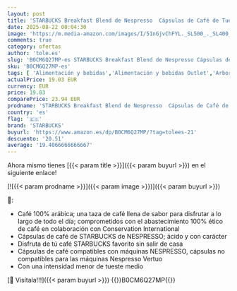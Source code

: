 ```yaml
---
layout: post
title: 'STARBUCKS Breakfast Blend de Nespresso  Cápsulas de Café de Tueste Medio 6 x 10  60 Cápsulas '
date: 2025-08-22 00:04:30
image: 'https://m.media-amazon.com/images/I/51nGjvChFYL._SL500_._SL400_.jpg'
comments: true
category: ofertas
author: 'tole.es'
slug: 'B0CM6Q27MP-es STARBUCKS Breakfast Blend de Nespresso Cápsulas de Café de...'
sku: 'B0CM6Q27MP-es'
tags: [ 'Alimentación y bebidas','Alimentación y bebidas Outlet','Arborist Merchandising Root','Café','Café para Nespresso','Café para máquinas Nespresso','Café, té y bebidas','Cápsulas de café','Novedades en Alimentación y bebidas','Self Service','Special Features Stores','dd53b5bc-bcd1-4c9b-ab43-793ed912ccdd_0','dd53b5bc-bcd1-4c9b-ab43-793ed912ccdd_1301','dd53b5bc-bcd1-4c9b-ab43-793ed912ccdd_2401','dd53b5bc-bcd1-4c9b-ab43-793ed912ccdd_6001','dd53b5bc-bcd1-4c9b-ab43-793ed912ccdd_8801','dd53b5bc-bcd1-4c9b-ab43-793ed912ccdd_901','nespresso','starbucks','🇪🇸', ]
actualPrice: 19.03 EUR
currency: EUR
price: 19.03
comparePrice: 23.94 EUR
prodname: 'STARBUCKS Breakfast Blend de Nespresso  Cápsulas de Café de Tueste Medio 6 x 10  60 Cápsulas '
country: 'es'
flag: '🇪🇸'
brand: 'STARBUCKS'
buyurl: 'https://www.amazon.es/dp/B0CM6Q27MP/?tag=tolees-21'
descuento: '20.51'
average: '19.4066666666667'
---
```


Ahora mismo tienes [{{< param title >}}]({{< param buyurl >}}) en el siguiente enlace!

[![{{< param prodname >}}]({{< param image >}})]({{< param buyurl >}})

🔎:

- Café 100% arábica; una taza de café llena de sabor para disfrutar a lo largo de todo el día; comprometidos con el abastecimiento 100% ético de café en colaboración con Conservation International
- Cápsulas de café de STARBUCKS de NESPRESSO; ácido y con carácter
- Disfruta de tú café STARBUCKS favorito sin salir de casa
- Cápsulas de café compatibles con máquinas NESPRESSO, cápsulas no compatibles para las máquinas Nespresso Vertuo
- Con una intensidad menor de tueste medio

[🛒 Visítala!!!]({{< param buyurl >}})
{{<world>}}B0CM6Q27MP{{</world>}}

